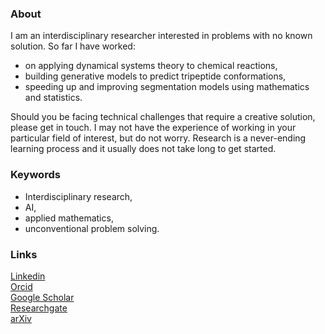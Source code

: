 ### About

I am an interdisciplinary researcher interested in problems with no known solution. So far I have worked:
 - on applying dynamical systems theory to chemical reactions,
 - building generative models to predict tripeptide conformations,
 - speeding up and improving segmentation models using mathematics and statistics.

Should you be facing technical challenges that require a creative solution, please get in touch. I may not have the experience of working in your particular field of interest, but do not worry. Research is a never-ending learning process and it usually does not take long to get started.

### Keywords

 - Interdisciplinary research,
 - AI,
 - applied mathematics,
 - unconventional problem solving.

### Links

<i class="fa-brands fa-linkedin-in"></i>  [Linkedin](https://www.linkedin.com/in/vladi-krajnak-maths-ai/)  
<i class="ai ai-orcid"></i>  [Orcid](https://orcid.org/0000-0001-6052-7531)  
<i class="ai ai-google-scholar"></i>  [Google Scholar](https://scholar.google.com/citations?user=ac529yMAAAAJ&hl=en)  
<i class="ai ai-researchgate"></i>  [Researchgate](https://www.researchgate.net/profile/Vladimir-Krajnak)  
<i class="ai ai-arxiv"></i>  [arXiv](http://arxiv.org/a/0000-0001-6052-7531.html)  
